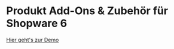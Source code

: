 # Produkt Add-Ons & Zubehör für Shopware 6

[Hier geht's zur Demo](https://demo.moori.net/Demo-PC/MPA001)

